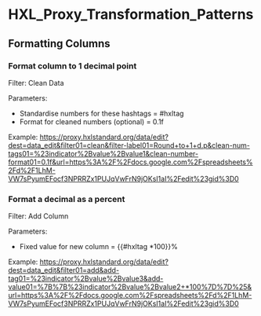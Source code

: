 # HXL_Proxy_Transformation_Patterns


## Formatting Columns


### Format column to 1 decimal point

Filter: Clean Data

Parameters:
- Standardise numbers for these hashtags = #hxltag
- Format for cleaned numbers (optional) = 0.1f

Example: https://proxy.hxlstandard.org/data/edit?dest=data_edit&filter01=clean&filter-label01=Round+to+1+d.p&clean-num-tags01=%23indicator%2Bvalue%2Bvalue1&clean-number-format01=0.1f&url=https%3A%2F%2Fdocs.google.com%2Fspreadsheets%2Fd%2F1LhM-VW7sPyumEFocf3NPRRZx1PUJqVwFrN9jOKsI1aI%2Fedit%23gid%3D0


### Format a decimal as a percent

Filter: Add Column

Parameters:
- Fixed value for new column = {{#hxltag *100}}%

Example: https://proxy.hxlstandard.org/data/edit?dest=data_edit&filter01=add&add-tag01=%23indicator%2Bvalue%2Bvalue3&add-value01=%7B%7B%23indicator%2Bvalue%2Bvalue2+*100%7D%7D%25&url=https%3A%2F%2Fdocs.google.com%2Fspreadsheets%2Fd%2F1LhM-VW7sPyumEFocf3NPRRZx1PUJqVwFrN9jOKsI1aI%2Fedit%23gid%3D0
